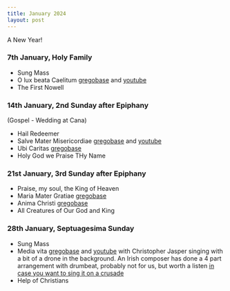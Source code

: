 ```yaml
---
title: January 2024
layout: post
---
```


A New Year!

### 7th January, Holy Family

* Sung Mass
* O lux beata Caelitum [gregobase](https://gregobase.selapa.net/chant.php?id=2224) and [youtube](https://www.youtube.com/watch?v=r64zVvIRP4w)
* The First Nowell

### 14th January, 2nd Sunday after Epiphany

(Gospel - Wedding at Cana)

* Hail Redeemer
* Salve Mater Misericordiae [gregobase](https://gregobase.selapa.net/chant.php?id=4069) and [youtube](https://www.youtube.com/watch?v=q-zSZNhdLuU)
* Ubi Caritas [gregobase](https://gregobase.selapa.net/chant.php?id=1013)
* Holy God we Praise THy Name

### 21st January, 3rd Sunday after Epiphany

* Praise, my soul, the King of Heaven
* Maria Mater Gratiae [gregobase](https://gregobase.selapa.net/chant.php?id=3030)
* Anima Christi [gregobase](https://gregobase.selapa.net/chant.php?id=8175)
* All Creatures of Our God and King

### 28th January, Septuagesima Sunday

* Sung Mass
* Media vita [gregobase](https://gregobase.selapa.net/chant.php?id=3973) and [youtube](https://www.youtube.com/watch?v=bu5bFUi7-2w) with Christopher Jasper singing with a bit of a drone in the background. An Irish composer has done a 4 part arrangement with drumbeat, probably not for us, but worth a listen [in case you want to sing it on a crusade](https://www.youtube.com/watch?v=BytxBjXRfS8)
* Help of Christians

